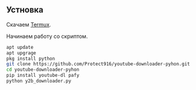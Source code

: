 ## Устновка

Скачаем [Termux](https://play.google.com/store/apps/details?id=com.termux&hl=ru&gl=US).

Начинаем работу со скриптом.

```sh
apt update
apt upgrage
pkg install python
git clone https://github.com/Protect916/youtube-downloader-pyhon.git
cd youtube-downloader-pyhon
pip install youtube-dl pafy
python y2b_downloader.py 
